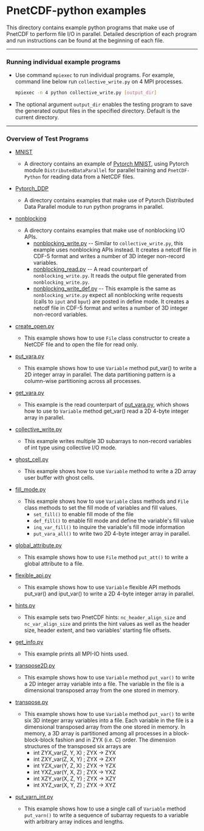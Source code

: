 # PnetCDF-python examples

This directory contains example python programs that make use of PnetCDF to
perform file I/O in parallel. Detailed description of each program and run
instructions can be found at the beginning of each file.

---
### Running individual example programs

* Use command `mpiexec` to run individual programs. For example, command
  line below run `collective_write.py` on 4 MPI processes.
  ```sh
  mpiexec -n 4 python collective_write.py [output_dir]
  ```
* The optional argument `output_dir` enables the testing program to save the
  generated output files in the specified directory. Default is the current
  directory.

---
### Overview of Test Programs

* [MNIST](./MNIST)
  + A directory contains an example of
    [Pytorch MNIST](https://github.com/pytorch/examples/tree/main/mnist),
    using Pytorch module `DistributedDataParallel` for parallel training and
    `PnetCDF-Python` for reading data from a NetCDF files.

* [Pytorch_DDP](./Pytorch_DDP)
  + A directory contains examples that make use of Pytorch Distributed Data
    Parallel module to run python programs in parallel.

* [nonblocking](./nonblocking)
  + A directory contains examples that make use of nonblocking I/O APIs.
    * [nonblocking_write.py](./nonblocking/nonblocking_write.py) --
      Similar to `collective_write.py`, this example uses nonblocking APIs
      instead. It creates a netcdf file in CDF-5 format and writes a number of
      3D integer non-record variables.
    * [nonblocking_read.py](./nonblocking/nonblocking_read.py) --
      A read counterpart of `nonblocking_write.py`. It reads the output file
      generated from `nonblocking_write.py`.
    * [nonblocking_write_def.py](./nonblocking/nonblocking_write_def.py) --
      This example is the same as `nonblocking_write.py` expect all nonblocking
      write requests (calls to `iput` and `bput`) are posted in define mode. It
      creates a netcdf file in CDF-5 format and writes a number of 3D integer
      non-record variables.

* [create_open.py](./create_open.py)
  + This example shows how to use `File` class constructor to create a NetCDF
    file and to open the file for read only.

* [put_vara.py](./put_vara.py)
  + This example shows how to use `Variable` method put_var() to write a 2D
    integer array in parallel. The data partitioning pattern is a column-wise
    partitioning across all processes.

* [get_vara.py](./get_vara.py)
  + This example is the read counterpart of [put_vara.py](./put_vara.py), which
    shows how to use to `Variable` method get_var() read a 2D 4-byte integer
    array in parallel.

* [collective_write.py](./collective_write.py)
  + This example writes multiple 3D subarrays to non-record variables of int
    type using collective I/O mode.

* [ghost_cell.py](./ghost_cell.py)
  + This example shows how to use `Variable` method to write a 2D array user
    buffer with ghost cells.

* [fill_mode.py](./fill_mode.py)
  + This example shows how to use `Variable` class methods and `File` class
    methods to set the fill mode of variables and fill values.
    * `set_fill()` to enable fill mode of the file
    * `def_fill()` to enable fill mode and define the variable's fill value
    * `inq_var_fill()` to inquire the variable's fill mode information
    * `put_vara_all()` to write two 2D 4-byte integer array in parallel.

* [global_attribute.py](./global_attribute.py)
  + This example shows how to use `File` method `put_att()` to write a global
    attribute to a file.

* [flexible_api.py](./flexible_api.py)
  + This example shows how to use `Variable` flexible API methods put_var() and
    iput_var() to write a 2D 4-byte integer array in parallel.

* [hints.py](./hints.py)
  + This example sets two PnetCDF hints: `nc_header_align_size` and
    `nc_var_align_size` and prints the hint values as well as the header size,
    header extent, and two variables' starting file offsets.

* [get_info.py](./get_info.py)
  + This example prints all MPI-IO hints used.

* [transpose2D.py](./transpose2D.py)
  + This example shows how to use `Variable` method `put_var()` to write a 2D
    integer array variable into a file. The variable in the file is a
    dimensional transposed array from the one stored in memory.

* [transpose.py](./transpose.py)
  + This example shows how to use `Variable` method `put_var()` to write six 3D
    integer array variables into a file. Each variable in the file is a
    dimensional transposed array from the one stored in memory. In memory, a 3D
    array is partitioned among all processes in a block-block-block fashion and
    in ZYX (i.e.  C) order. The dimension structures of the transposed six
    arrays are
    * int ZYX_var(Z, Y, X) ;     ZYX -> ZYX
    * int ZXY_var(Z, X, Y) ;     ZYX -> ZXY
    * int YZX_var(Y, Z, X) ;     ZYX -> YZX
    * int YXZ_var(Y, X, Z) ;     ZYX -> YXZ
    * int XZY_var(X, Z, Y) ;     ZYX -> XZY
    * int XYZ_var(X, Y, Z) ;     ZYX -> XYZ

* [put_varn_int.py](./put_varn_int.py)
  + This example shows how to use a single call of `Variable` method
    `put_varn()` to write a sequence of subarray requests to a variable with
    arbitrary array indices and lengths.


